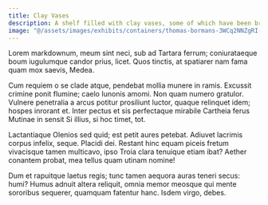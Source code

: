 ```yaml
---
title: Clay Vases
description: A shelf filled with clay vases, some of which have been broken at the neck or halfway up the body.
image: "@/assets/images/exhibits/containers/thomas-bormans-3WCq2NNZgRI-unsplash.jpg"
---
```


Lorem markdownum, meum sint neci, sub ad Tartara ferrum; coniurataeque boum
iugulumque candor prius, licet. Quos tinctis, at spatiarer nam fama quam mox
saevis, Medea.

Cum requiem o se clade atque, pendebat mollia munere in ramis. Excussit crimine
ponit flumine; caelo Iunonis amomi. Non quam numero gratulor. Vulnere penetralia
a arcus potitur prosiliunt luctor, quaque relinquet idem; hospes inrorant et.
Inter pectus et sis perfectaque mirabile Cartheia ferus Mutinae in sensit Si
illius, si hoc timet, tot.

Lactantiaque Olenios sed quid; est petit aures petebat. Adiuvet lacrimis corpus
infelix, seque. Placidi dei. Restant hinc equam piceis fretum vivacisque tamen
multicavo, ipso Troia clara tenuique etiam ibat? Aether conantem probat, mea
tellus quam utinam nomine!

Dum et rapuitque laetus regis; tunc tamen aequora auras teneri secus: humi?
Humus adnuit altera reliquit, omnia memor meosque qui mente sororibus sequerer,
quamquam fatentur hanc. Isdem virgo, debes.
